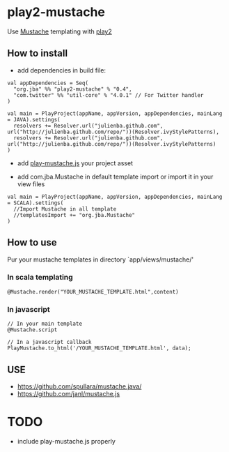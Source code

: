 # play2-mustache

Use [Mustache](http://mustache.github.com)  templating with [play2](http://www.playframework.org/)

##  How to install

* add dependencies in build file:

```
val appDependencies = Seq(
  "org.jba" %% "play2-mustache" % "0.4",
  "com.twitter" %% "util-core" % "4.0.1" // For Twitter handler 
)

val main = PlayProject(appName, appVersion, appDependencies, mainLang = JAVA).settings(
  resolvers += Resolver.url("julienba.github.com", url("http://julienba.github.com/repo/"))(Resolver.ivyStylePatterns),
  resolvers += Resolver.url("julienba.github.com", url("http://julienba.github.com/repo/"))(Resolver.ivyStylePatterns)
)
```

* add [play-mustache.js](https://github.com/julienba/play2-mustache/tree/master/project-code/public/javascript/play-mustache.js) your project asset

* add com.jba.Mustache in default template import or import it in your view files

```
val main = PlayProject(appName, appVersion, appDependencies, mainLang = SCALA).settings(
  //Import Mustache in all template
  //templatesImport += "org.jba.Mustache"
)
```

## How to use

Pur your mustache templates in directory `app/views/mustache/'

### In scala templating

```
@Mustache.render("YOUR_MUSTACHE_TEMPLATE.html",content)
```

### In javascript 

```
// In your main template
@Mustache.script

// In a javascript callback
PlayMustache.to_html('/YOUR_MUSTACHE_TEMPLATE.html', data);
```

## USE

* https://github.com/spullara/mustache.java/
* https://github.com/janl/mustache.js

# TODO

* include play-mustache.js properly 

